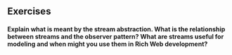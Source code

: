 ## Exercises
#### Explain what is meant by the stream abstraction. What is the relationship between streams and the observer pattern? What are streams useful for modeling and when might you use them in Rich Web development?

